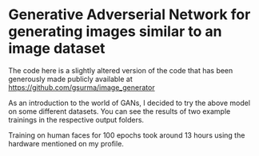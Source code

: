 # Generative Adverserial Network for generating images similar to an image dataset

The code here is a slightly altered version of the code that has been generously made publicly available at https://github.com/gsurma/image_generator

As an introduction to the world of GANs, I decided to try the above model on some different datasets. You can see the results of two example trainings in the respective output folders.

Training on human faces for 100 epochs took around 13 hours using the hardware mentioned on my profile.
